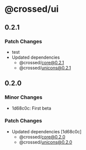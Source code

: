 # @crossed/ui

## 0.2.1

### Patch Changes

- test
- Updated dependencies
  - @crossed/core@0.2.1
  - @crossed/unicons@0.2.1

## 0.2.0

### Minor Changes

- 1d68c0c: First beta

### Patch Changes

- Updated dependencies [1d68c0c]
  - @crossed/core@0.2.0
  - @crossed/unicons@0.2.0
